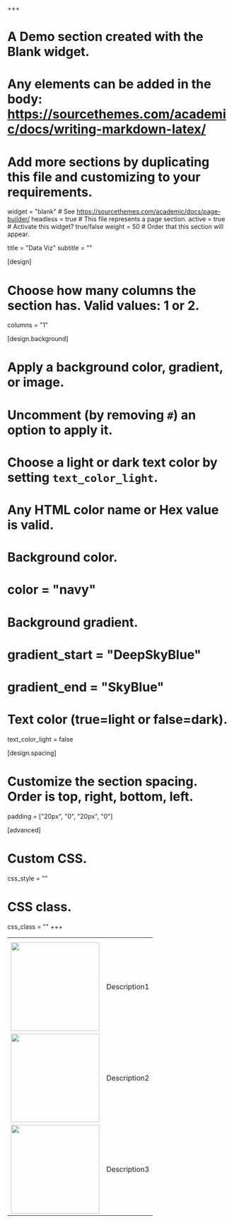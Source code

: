+++
# A Demo section created with the Blank widget.
# Any elements can be added in the body: https://sourcethemes.com/academic/docs/writing-markdown-latex/
# Add more sections by duplicating this file and customizing to your requirements.

widget = "blank"  # See https://sourcethemes.com/academic/docs/page-builder/
headless = true  # This file represents a page section.
active = true  # Activate this widget? true/false
weight = 50  # Order that this section will appear.

title = "Data Viz"
subtitle = ""

[design]
  # Choose how many columns the section has. Valid values: 1 or 2.
  columns = "1"

[design.background]
  # Apply a background color, gradient, or image.
  #   Uncomment (by removing `#`) an option to apply it.
  #   Choose a light or dark text color by setting `text_color_light`.
  #   Any HTML color name or Hex value is valid.

  # Background color.
  # color = "navy"
  
  # Background gradient.
  # gradient_start = "DeepSkyBlue"
  # gradient_end = "SkyBlue"


  # Text color (true=light or false=dark).
  text_color_light = false

[design.spacing]
  # Customize the section spacing. Order is top, right, bottom, left.
  padding = ["20px", "0", "20px", "0"]

[advanced]
 # Custom CSS. 
 css_style = ""
 
 # CSS class.
 css_class = ""
+++

<table>
  <tr>
    <th></th>
    <th></th>
  </tr>
  <tr>
    <td><img src="https://www.joemitchellnelson.com/img/websitethumbnail1.png" width="200"></td>
    <td>Description1</td>
  </tr>
  <tr>
    <td><img src="https://www.joemitchellnelson.com/img/websitethumbnail2.png" width="200"></td>
    <td>Description2</td>
  </tr>
    <tr>
    <td><img src="https://www.joemitchellnelson.com/img/websitethumbnail3.png" width="200"></td>
    <td>Description3</td>
  </tr>
</table>
